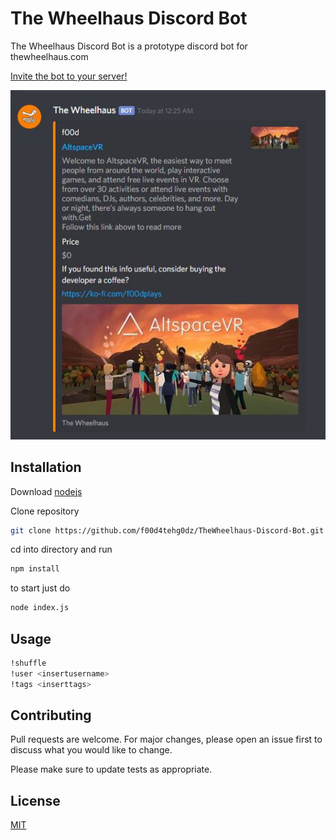 # The Wheelhaus Discord Bot

The Wheelhaus Discord Bot is a prototype discord bot for thewheelhaus.com

[Invite the bot to your server!](https://discordapp.com/oauth2/authorize?client_id=636141023789056002&scope=bot&permissions=0) 

![screenshot.JPG](doc/screenshot.JPG)

## Installation

Download [nodejs](https://nodejs.org/en/download/)

Clone repository

```bash
git clone https://github.com/f00d4tehg0dz/TheWheelhaus-Discord-Bot.git
```
cd into directory and run 

```bash
npm install
```

to start just do 

```bash
node index.js
```

## Usage

```bash
!shuffle  
!user <insertusername>
!tags <inserttags>
```

## Contributing
Pull requests are welcome. For major changes, please open an issue first to discuss what you would like to change.

Please make sure to update tests as appropriate.

## License
[MIT](https://choosealicense.com/licenses/mit/)
